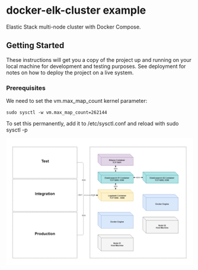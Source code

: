 # docker-elk-cluster example
Elastic Stack multi-node cluster with Docker Compose.
## Getting Started

These instructions will get you a copy of the project up and running on your local machine for development and testing purposes. See deployment for notes on how to deploy the project on a live system.
### Prerequisites

We need to set the vm.max_map_count kernel parameter:

```
sudo sysctl -w vm.max_map_count=262144
```
To set this permanently, add it to /etc/sysctl.conf and reload with sudo sysctl -p

![Screenshot](multi-node-elk-cluster.png)
